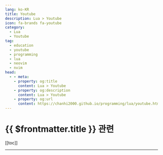 ```yaml
---
lang: ko-KR
title: Youtube
description: Lua > Youtube
icon: fa-brands fa-youtube
category:
  - Lua
  - Youtube
tag: 
  - education
  - youtube
  - programming
  - lua
  - neovim
  - nvim
head:
  - - meta:
    - property: og:title
      content: Lua > Youtube
    - property: og:description
      content: Lua > Youtube
    - property: og:url
      content: https://chanhi2000.github.io/programming/lua/youtube.html
---
```


# {{ $frontmatter.title }} 관련

[[toc]]

---

<MyYouTubeItems jsonName="yu-TheVimeagen" /><!-- TheVimeagen -->
<MyYouTubeItems jsonName="yu-cretezy" /><!-- Cretezy -->
<MyYouTubeItems jsonName="yu-albingroen1205" /><!-- Albin Groen -->
<MyYouTubeItems jsonName="yu-makc" /><!-- MAKC -->
<MyYouTubeItems jsonName="yu-typecraft_dev" /><!-- typecraft -->
<MyYouTubeItems jsonName="yu-ascourter" /><!-- Andrew Courter -->
<MyYouTubeItems jsonName="yu-sagaratytube" /><!-- Dispatch -->
<MyYouTubeItems jsonName="yu-Goodgis" /><!-- Goodgis -->
<MyYouTubeItems jsonName="yu-2kabhishek" /><!-- Abhishek Keshri -->
<MyYouTubeItems jsonName="yu-mischavandenburg" /><!-- Mischa van den Burg -->
<MyYouTubeItems jsonName="yu-IogaMaster" /><!-- IogaMaster -->
<MyYouTubeItems jsonName="yu-awskrug" /><!-- AWS 한국사용자모임 - AWSKRUG -->
<MyYouTubeItems jsonName="yu-10xaiclub" /><!-- 10X AI Club -->
<MyYouTubeItems jsonName="yu-Axlefublr" /><!-- Axlefublr (she\\they) -->
<MyYouTubeItems jsonName="yu-SebastianDaschnerIT" /><!-- Sebastian Daschner -->
<MyYouTubeItems jsonName="yu-tortellini_soup" />
<!-- Tortellini Soup -->

<TagLinks />
